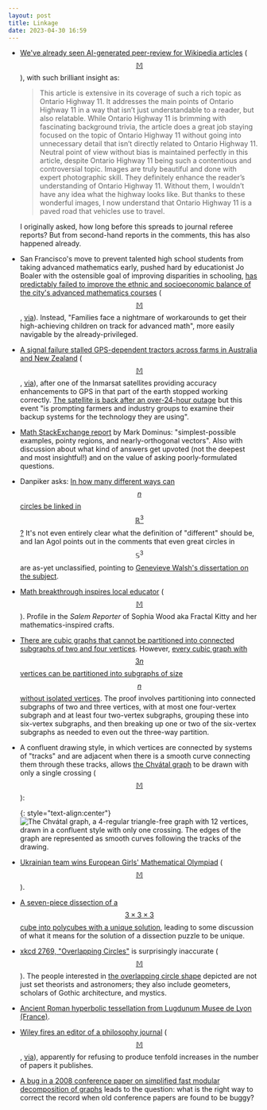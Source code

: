 ```yaml
---
layout: post
title: Linkage
date: 2023-04-30 16:59
---
```

* [We've already seen AI-generated peer-review for Wikipedia articles](https://en.wikipedia.org/wiki/Wikipedia:Administrators%27_noticeboard/IncidentArchive1125#ChatGPT_comments_at_AFD) <span style="white-space:nowrap">([$$\mathbb{M}$$](https://mathstodon.xyz/@11011110/110215235459028740)),</span> with such brilliant insight as:

  > This article is extensive in its coverage of such a rich topic as Ontario Highway 11. It addresses the main points of Ontario Highway 11 in a way that isn’t just understandable to a reader, but also relatable. While Ontario Highway 11 is brimming with fascinating background trivia, the article does a great job staying focused on the topic of Ontario Highway 11 without going into unnecessary detail that isn’t directly related to Ontario Highway 11. Neutral point of view without bias is maintained perfectly in this article, despite Ontario Highway 11 being such a contentious and controversial topic. Images are truly beautiful and done with expert photographic skill. They definitely enhance the reader’s understanding of Ontario Highway 11. Without them, I wouldn’t have any idea what the highway looks like. But thanks to these wonderful images, I now understand that Ontario Highway 11 is a paved road that vehicles use to travel.

  I originally asked, how long before this spreads to journal referee reports? But from second-hand reports in the comments, this has also happened already.

* San Francisco's move to prevent talented high school students from taking advanced mathematics early, pushed hard by educationist Jo Boaler with the ostensible goal of improving disparities in schooling, [has predictably failed to improve the ethnic and socioeconomic balance of the city's advanced mathematics courses](https://www.joannejacobs.com/post/algebra-for-none-fails-in-san-francisco) <span style="white-space:nowrap">([$$\mathbb{M}$$](https://mathstodon.xyz/@11011110/110223929076976006),</span> [via](https://news.ycombinator.com/item?id=35595026)). Instead, "Families face a nightmare of workarounds to get their high-achieving children on track for advanced math", more easily navigable by the already-privileged.

* [A signal failure stalled GPS-dependent tractors across farms in Australia and New Zealand](https://www.smh.com.au/national/farmers-crippled-by-satellite-failure-as-gps-guided-tractors-grind-to-a-halt-20230418-p5d1de.html) <span style="white-space:nowrap">([$$\mathbb{M}$$](https://mathstodon.xyz/@11011110/110234112368256390),</span> [via](https://news.ycombinator.com/item?id=35643705)), after one of the Inmarsat satellites providing accuracy enhancements to GPS in that part of the earth stopped working correctly. [The satellite is back after an over-24-hour outage](https://www.abc.net.au/news/rural/2023-04-19/inmarsat-i-4-f1-satellite-operating-again-after-outage/102239674) but this event "is prompting farmers and industry groups to examine their backup systems for the technology they are using".

* [Math StackExchange report](https://mathstodon.xyz/@mjd/110234853354707289) by Mark Dominus: "simplest-possible examples, pointy regions, and nearly-orthogonal vectors". Also with discussion about what kind of answers get upvoted (not the deepest and most insightful!) and on the value of asking poorly-formulated questions.

* Danpiker asks: [In how many different ways can $$n$$ circles be linked in $$\mathbb{R}^3$$?](https://mathstodon.xyz/@Danpiker/110237176309119968) It's not even entirely clear what the definition of "different" should be, and Ian Agol points out in the comments that even great circles in $$\mathbb{S}^3$$ are as-yet unclassified, pointing to [Genevieve Walsh's dissertation on the subject](https://arxiv.org/abs/math/0308048).

* [Math breakthrough inspires local educator](https://www.salemreporter.com/2023/04/13/math-breakthrough-inspires-local-educator/) <span style="white-space:nowrap">([$$\mathbb{M}$$](https://mathstodon.xyz/@fractalkitty/110200137077541078)).</span> Profile in the _Salem Reporter_ of Sophia Wood aka Fractal Kitty and her mathematics-inspired crafts.

* [There are cubic graphs that cannot be partitioned into connected subgraphs of two and four vertices](https://mathstodon.xyz/@robinhouston/110246989262052781). However, [every cubic graph with $$3n$$ vertices can be partitioned into subgraphs of size $$n$$ without isolated vertices](https://mathstodon.xyz/@11011110/110263657563692233). The proof involves partitioning into connected subgraphs of two and three vertices, with at most one four-vertex subgraph and at least four two-vertex subgraphs, grouping these into six-vertex subgraphs, and then breaking up one or two of the six-vertex subgraphs as needed to even out the three-way partition.

* A confluent drawing style, in which vertices are connected by systems of "tracks" and are adjacent when there is a smooth curve connecting them through these tracks, allows [the Chvátal graph](https://en.wikipedia.org/wiki/Chv%C3%A1tal_graph) to be drawn with only a single crossing <span style="white-space:nowrap">([$$\mathbb{M}$$](https://mathstodon.xyz/@11011110/110254999830816403)):</span>

  {: style="text-align:center"}
![The Chvátal graph, a 4-regular triangle-free graph with 12 vertices, drawn in a confluent style with only one crossing. The edges of the graph are represented as smooth curves following the tracks of the drawing.]({{site.baseurl}}/assets/2023/chvatal.svg)

* [Ukrainian team wins European Girls' Mathematical Olympiad](https://www.cbsnews.com/news/ukrainian-girls-math-olympiad-2023-top-european-team/
) <span style="white-space:nowrap">([$$\mathbb{M}$$](https://mathstodon.xyz/@rcorless/110237385397799751)).</span> 

* [A seven-piece dissection of a $$3\times 3\times 3$$ cube into polycubes with a unique solution](https://mathstodon.xyz/@doctroid@vmst.io/110268197226215150), leading to some discussion of what it means for the solution of a dissection puzzle to be unique.

* [xkcd 2769, "Overlapping Circles"](https://xkcd.com/2769/) is surprisingly inaccurate <span style="white-space:nowrap">([$$\mathbb{M}$$](https://mathstodon.xyz/@11011110/110279268920990941)).</span> The people interested in [the overlapping circle shape](https://en.wikipedia.org/wiki/Vesica_piscis) depicted are not just set theorists and astronomers; they also include geometers, scholars of Gothic architecture, and mystics.

* [Ancient Roman hyperbolic tessellation from Lugdunum Musee de Lyon (France)](https://mathstodon.xyz/@santoleonardo/110277602536887500).

* [Wiley fires an editor of a philosophy journal](https://dailynous.com/2023/04/27/wiley-removes-goodin-as-editor-of-the-journal-of-political-philosophy/) <span style="white-space:nowrap">([$$\mathbb{M}$$](https://mathstodon.xyz/@11011110/110285871753552037),</span> [via](https://retractionwatch.com/2023/04/29/weekend-reads-no-gender-bias-in-academic-science-an-editor-is-fired-foreign-research-fraud-in-australia/)), apparently for refusing to produce tenfold increases in the number of papers it publishes.

* [A bug in a 2008 conference paper on simplified fast modular decomposition of graphs](https://mathstodon.xyz/@dimpase/110287215596697015) leads to the question: what is the right way to correct the record when old conference papers are found to be buggy?